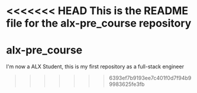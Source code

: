 <<<<<<< HEAD
This is the README file for the alx-pre_course repository
=======
# alx-pre_course
I'm now a ALX Student, this is my first repository as a full-stack engineer
>>>>>>> 6393ef7b9193ee7c401f0d7f94b99983625fe3fb
